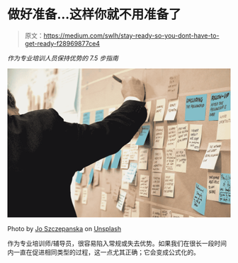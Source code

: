 # 做好准备…这样你就不用准备了

> 原文：<https://medium.com/swlh/stay-ready-so-you-dont-have-to-get-ready-f28969877ce4>

*作为专业培训人员保持优势的 7.5 步指南*

![](img/9ea5398d38d40ff83925929da06fcee2.png)

Photo by [Jo Szczepanska](https://unsplash.com/photos/5aiRb5f464A?utm_source=unsplash&utm_medium=referral&utm_content=creditCopyText) on [Unsplash](https://unsplash.com/search/photos/workshop?utm_source=unsplash&utm_medium=referral&utm_content=creditCopyText)

作为专业培训师/辅导员，很容易陷入常规或失去优势。如果我们在很长一段时间内一直在促进相同类型的过程，这一点尤其正确；它会变成公式化的。
